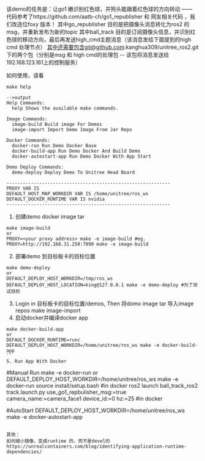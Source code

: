 该demo的任务是：让go1 嫩识别红色球，并狗头能跟着红色球的方向转动 —— 代码参考了https://github.com/aatb-ch/go1_republisher 和 网友相关代码 ，我们改造位foxy 版本！
其中go_republisher 目的是把摄像头消息转化为ros2 的msg，并重新发布为新的topic 
其中ball_track 目的是订阅摄像头信息，并识别红色球的移动方向，最后再发送high_cmd主题消息（该消息发给下面提到的high cmd 处理节点）
其中还需要包含git@github.com:kanghua309/unitree_ros2.git 下的两个包（分别是msg 和 high cmd的处理包 -- 该包将消息发送给192.168.123.161上的控制服务）

如何使用，请看
```
make help

-->output
Help Commands:
  help Shows the available make commands.

Image Commands:
  image-build Build image For Demos
  image-import Import Demo Image From Jar Repo 

Docker Commands:
  docker-run Run Demo Docker Base 
  docker-build-app Run Demo Docker And Build Demo
  docker-autostart-app Run Demo Docker With App Start

Demo Deploy Commands:
  demo-deploy Deploy Demo To Unitree Head Board

------------------------------------------------------------
PROXY VAR IS 
DEFAULT_HOST_MAP_WORKDIR VAR IS /home/unitree/ros_ws
DEFAULT_DOCKER_RUNTIME VAR IS nvidia
------------------------------------------------------------
```

1. 创建demo docker image tar 
```
make image-build 
or 
PROXY=<your proxy address> make -e image-build #eg. PROXY=http://192.168.31.250:7890 make -e image-build
```
2. 部署demo 到目标板卡的目标位置
```
make demo-deploy
or
DEFAULT_DEPLOY_HOST_WORKDIR=/tmp/ros_ws DEFAULT_DEPLOY_HOST_LOCATION=king@127.0.0.1 make -e demo-deploy #为了测试目的
```
3. Login in 目标板卡的目标位置/demos, Then 将domo image tar 导入image repos
make image-import
4. 启动docker并编译docker app
```
make docker-build-app
or
DEFAULT_DOCKER_RUNTIME=runc DEFAULT_DEPLOY_HOST_WORKDIR=/home/unitree/ros_ws make -e docker-build-app
``
5. Run App With Docker
```
#Manual Run
make -e docker-run 
or 
DEFAULT_DEPLOY_HOST_WORKDIR=/home/unitree/ros_ws make -e docker-run
source install/setup.bash #in docker 
ros2 launch ball_track_ros2 track.launch.py use_go1_repbulisher_msg:=true camera_name:=camera_face1 device_id:=0 hz:=25 #in docker 

#AutoStart
DEFAULT_DEPLOY_HOST_WORKDIR=/home/unitree/ros_ws make -e docker-autostart-app

```

其他：
如何缩小镜像，变成runtime 的，而不是devel的
https://unrealcontainers.com/blog/identifying-application-runtime-dependencies/
